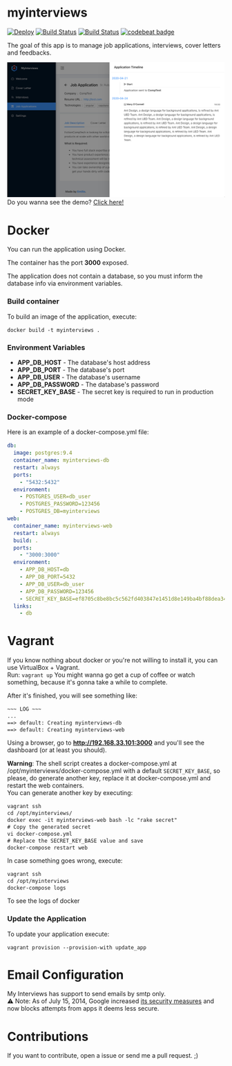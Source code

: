 myinterviews 
=============
[![Deploy](https://www.herokucdn.com/deploy/button.svg)](https://heroku.com/deploy)
[![Build Status](https://circleci.com/gh/emilio2hd/myinterviews.svg?style=shield)](https://github.com/emilio2hd/myinterviews)
[![Build Status](https://travis-ci.org/emilio2hd/myinterviews.svg?branch=master)](https://travis-ci.org/emilio2hd/myinterviews)
[![codebeat badge](https://codebeat.co/badges/ef8d86f7-cf6c-4726-bd2d-4bac89cc62c1)](https://codebeat.co/projects/github-com-emilio2hd-myinterviews-master)

The goal of this app is to manage job applications, interviews, cover letters and feedbacks.
 
![Template](./docs/images/interviews.png)
Do you wanna see the demo? [Click here!](https://myinterviews.herokuapp.com/)
 
# Docker
You can run the application using Docker.

The container has the port **3000** exposed.

The application does not contain a database, so you must inform the database info via environment variables.

### Build container

To build an image of the application, execute:
```
docker build -t myinterviews .
```

### Environment Variables

* **APP_DB_HOST** - The database's host address
* **APP_DB_PORT** - The database's port
* **APP_DB_USER** - The database's username
* **APP_DB_PASSWORD** - The database's password
* **SECRET_KEY_BASE** - The secret key is required to run in production mode

### Docker-compose
Here is an example of a docker-compose.yml file:

```yml
db:
  image: postgres:9.4
  container_name: myinterviews-db
  restart: always
  ports:
    - "5432:5432"
  environment:
    - POSTGRES_USER=db_user
    - POSTGRES_PASSWORD=123456
    - POSTGRES_DB=myinterviews
web:
  container_name: myinterviews-web
  restart: always
  build: .
  ports:
    - "3000:3000"
  environment:
    - APP_DB_HOST=db
    - APP_DB_PORT=5432
    - APP_DB_USER=db_user
    - APP_DB_PASSWORD=123456
    - SECRET_KEY_BASE=ef8705c8be8bc5c562fd403847e1451d8e149ba4bf88dea34c7e0c99fc55556d3ea3e0619b24ff7399f19c3c0e7798b62ffe643e8a6911cee982e7143ef0e262
  links:
    - db
```

# Vagrant
If you know nothing about docker or you're not willing to install it, you can use VirtualBox + Vagrant.  
Run: `vagrant up`
You might wanna go get a cup of coffee or watch something, because it's gonna take a while to complete.

After it's finished, you will see something like:
```shell
~~~ LOG ~~~
...
==> default: Creating myinterviews-db
==> default: Creating myinterviews-web
```
Using a browser, go to **http://192.168.33.101:3000** and you'll see the dashboard (or at least you should).

**Warning**: The shell script creates a docker-compose.yml at /opt/myinterviews/docker-compose.yml with
a default `SECRET_KEY_BASE`, so please, do generate another key, replace it at docker-compose.yml and restart the web containers.  
You can generate another key by executing:
```
vagrant ssh
cd /opt/myinterviews/
docker exec -it myinterviews-web bash -lc "rake secret"
# Copy the generated secret
vi docker-compose.yml
# Replace the SECRET_KEY_BASE value and save
docker-compose restart web
```
 
In case something goes wrong, execute:
```
vagrant ssh
cd /opt/myinterviews
docker-compose logs
```
To see the logs of docker

### Update the Application
To update your application execute:
```
vagrant provision --provision-with update_app
```

# Email Configuration
My Interviews has support to send emails by smtp only.  
:warning: Note: As of July 15, 2014, Google increased [its security measures](https://support.google.com/accounts/answer/6010255) 
and now blocks attempts from apps it deems less secure.

# Contributions
If you want to contribute, open a issue or send me a pull request. ;)